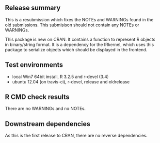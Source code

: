 ## Release summary

This is a resubmission which fixes the NOTEs and WARNINGs found in the old submissions. This submisison should not contain any NOTEs or WARNINGs.

This package is new on CRAN. It contains a function to represent R objects in binary/string format. It is a dependency for the IRkernel, which uses this package to serialize objects which should be displayed in the frontend.

## Test environments

* local Win7 64bit install, R 3.2.5 and r-devel (3.4)
* ubuntu 12.04 (on travis-ci), r-devel, release and oldrelease

## R CMD check results

There are no WARNINGs and no NOTEs.

## Downstream dependencies

As this is the first release to CRAN, there are no reverse dependencies.
